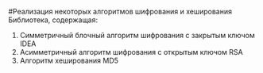 #Реализация некоторых алгоритмов шифрования и хеширования
 Библиотека, содержащая: <br>
 1. Cимметричный блочный алгоритм шифрования с закрытым ключом IDEA
 2. Асимметричный алгоритм шифрования с открытым ключом RSA
 3. Алгоритм хеширования MD5
